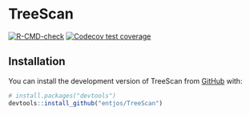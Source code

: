 
<!-- README.md is generated from README.Rmd. Please edit that file -->

# TreeScan

<!-- badges: start -->

[![R-CMD-check](https://github.com/entjos/TreeScan/actions/workflows/R-CMD-check.yaml/badge.svg)](https://github.com/entjos/TreeScan/actions/workflows/R-CMD-check.yaml)
[![Codecov test
coverage](https://codecov.io/gh/entjos/TreeScan/branch/master/graph/badge.svg)](https://app.codecov.io/gh/entjos/TreeScan?branch=master)
<!-- badges: end -->

## Installation

You can install the development version of TreeScan from
[GitHub](https://github.com/) with:

``` r
# install.packages("devtools")
devtools::install_github("entjos/TreeScan")
```
